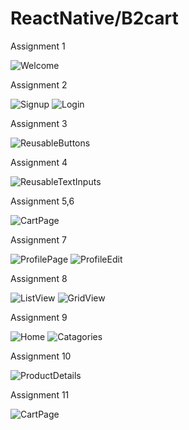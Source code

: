 # ReactNative/B2cart
Assignment 1

![Welcome](https://github.com/b2editsun/ReactNative/assets/138751676/9c5e3d1f-e897-4c36-a68b-7b7a0b7c2c36)

Assignment 2

![Signup](https://github.com/b2editsun/ReactNative/assets/138751676/0ebbd80d-7ebe-495a-a344-efc9c9e54d44)
![Login](https://github.com/b2editsun/ReactNative/assets/138751676/74b6446e-1495-40ee-b51e-809bbf60be41)

Assignment 3

![ReusableButtons](https://github.com/shyamsundar-10/ReactNative/assets/138751676/52686991-0210-4548-8b05-1d101350a5a8)

Assignment 4

![ReusableTextInputs](https://github.com/shyamsundar-10/ReactNative/assets/138751676/d743e5b2-79e1-4cbe-b657-d6376914794a)

Assignment 5,6

![CartPage](https://github.com/shyamsundar-10/ReactNative/assets/138751676/c661be49-c5b6-4b47-9e58-38838c599392)

Assignment 7

![ProfilePage](https://github.com/shyamsundar-10/ReactNative/assets/138751676/7ab56118-4abd-4f7c-bfae-52dcefe568c1)
![ProfileEdit](https://github.com/shyamsundar-10/ReactNative/assets/138751676/f15a53c6-55b5-42bb-98c5-b1e8652b20e2)

Assignment 8

![ListView](https://github.com/shyamsundar-10/ReactNative/assets/138751676/7a440e55-23bf-4ca3-8707-37c359d8453a)
![GridView](https://github.com/shyamsundar-10/ReactNative/assets/138751676/5c6a452a-9dae-4aac-ade8-11fb70ad34af)

Assignment 9

![Home](https://github.com/shyamsundar-10/ReactNative/assets/138751676/9b7b4101-831f-47cb-941c-39044ee0ba33)
![Catagories](https://github.com/shyamsundar-10/ReactNative/assets/138751676/8adb112f-f948-474a-804f-03c6f4bbb1cb)

Assignment 10

![ProductDetails](https://github.com/shyamsundar-10/ReactNative/assets/138751676/e9789df9-eb15-44ea-aa94-126c9aae9581)

Assignment 11

![CartPage](https://github.com/shyamsundar-10/ReactNative/assets/138751676/fda72375-0aff-4e45-9882-c37d3bd36fa3)















